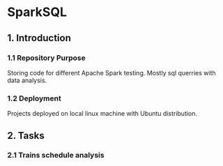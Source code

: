 # SparkSQL

## 1. Introduction 
### 1.1 Repository Purpose
Storing code for different Apache Spark testing. Mostly sql querries with data analysis.
### 1.2 Deployment
Projects deployed on local linux machine with Ubuntu distribution. 
## 2. Tasks
### 2.1 Trains schedule analysis 
